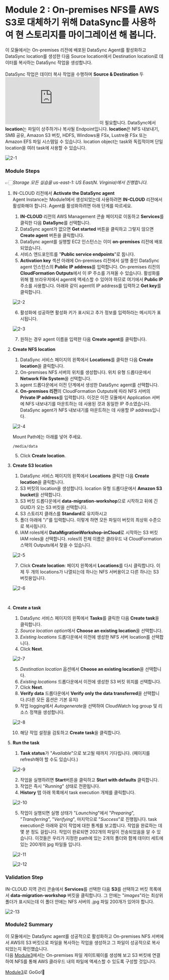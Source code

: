 # Module 2 : On-premises NFS를 AWS S3로 대체하기 위해 DataSync를 사용하여 현 스토리지를 마이그레이션 해 봅니다.

이 모듈에서는 On-premises 리전에 배포된 DataSync Agent를 활성화하고 DataSync location를 생성한 다음 Source location에서 Destination location로 데이터를 복사하는 DataSync 작업을 생성합니다.<br><br>
DataSync 작업은 데이터 복사 작업을 수행하며 **Source & Destination** 두 ![location](https://docs.aws.amazon.com/datasync/latest/userguide/working-with-locations.html)이 필요합니다. DataSync에서 **location**는 파일이 상주하거나 복사될 Endpoint입니다. **location**은 NFS 내보내기, SMB 공유, Amazon S3 버킷, HDFS, Windows용 FSx, Lustre용 FSx 또는 Amazon EFS 파일 시스템일 수 있습니다. location object는 task와 독립적이며 단일 location을 여러 task에 사용할 수 있습니다.

![2-1](../images/2-1.png)
### Module Steps 
👉🏻*Storage 모든 실습을 us-east-1: US East(N. Virginia)에서 진행합니다.*
1. IN-CLOUD 리전에서 **Activate the DataSync agent**<br>
Agent Instance는 Module1에서 생성되었는데 사용하려면 **IN-CLOUD** 리전에서 활성화해야 합니다. Agent를 활성화하려면 아래 단계를 따르세요.

   1. **IN-CLOUD** 리전의 AWS Management 콘솔 페이지로 이동하고 **Services**를 클릭한 다음 **DataSync**를 선택합니다.
   2. DataSync agent가 없으면 **Get started** 버튼을 클릭하고 그렇지 않으면 **Create agent** 버튼을 클릭합니다.
   3. DataSync agent를 실행할 EC2 인스턴스는 이미 **on-premises** 리전에 배포되었습니다.
   4. 서비스 엔드포인트를 "**Public service endpoints**"로 둡니다.
   5. **Activation key** 섹션 아래에 On-premises 리전에서 실행 중인 DataSync agent 인스턴스의 **Public IP address**를 입력합니다. On-premises 리전의 **CloudFormation Outputs**에서 이 IP 주소를 가져올 수 있습니다. 활성화를 위해 웹 브라우저에서 agent에 액세스할 수 있어야 하므로 여기에서 **Public IP** 주소를 사용합니다. 아래와 같이 agent의 IP address를 입력하고 **Get key**를 클릭합니다.
   
   ![2-2](../images/2-2.png)
   
   6. 활성화에 성공하면 활성화 키가 표시되고 추가 정보를 입력하라는 메시지가 표시됩니다.
    
   ![2-3](../images/2-3.png)
    
   7. 원하는 경우 agent 이름을 입력한 다음 **Create agent**를 클릭합니다.<br>

2. **Create NFS location**

    1. DataSync 서비스 페이지의 왼쪽에서 **Locations**를 클릭한 다음 **Create location**을 클릭합니다.
    2. On-premises NFS 서버의 위치를 생성합니다. 위치 유형 드롭다운에서 **Network File System**을 선택합니다.
    3. agent 드롭다운에서 이전 단계에서 생성한 DataSync agent를 선택합니다.
    4. **On-premises 리전**의 CloudFormation Outputs에 따라 NFS 서버의 **Private IP address**를 입력합니다. 이것은 이전 모듈에서 Application 서버에 NFS 내보내기를 마운트하는 데 사용된 것과 동일한 IP 주소였습니다. DataSync agent가 NFS 내보내기를 마운트하는 데 사용할 IP address입니다.
    
    ![2-4](../images/2-4.png)
    
   Mount Path에는 아래를 넣어 주세요.
   ```
   /media/data
   ```
    
   5. Click **Create location**.<br>

3. **Create S3 location**
    1. DataSync 서비스 페이지의 왼쪽에서 **Locations** 클릭한 다음 **Create location**을 클릭합니다.
    2. S3 버킷의 location을 생성합니다. location 유형 드롭다운에서 **Amazon S3 bucket**을 선택합니다.
    3. S3 버킷 드롭다운에서 **data-migration-workshop**으로 시작하고 뒤에 긴 GUID가 오는 S3 버킷을 선택합니다.
    4. S3 스토리지 클래스를 **Standard**로 유지하시고
    5. 폴더 아래에 "/"를 입력합니다. 이렇게 하면 모든 파일이 버킷의 최상위 수준으로 복사됩니다.
    6. IAM roles에서 **DataMigrationWorkshop-inCloud**로 시작하는 S3 버킷 IAM roles을 선택합니다. roles의 전체 이름은 클라우드 내 CloudFormation 스택의 Outputs에서 찾을 수 있습니다.
    
    ![2-5](../images/2-5.png)
    
    7. Click **Create location**: 페이지 왼쪽에서 **Locations**를 다시 클릭합니다. 이제 두 개의 locations가 나열되는데 하나는 NFS 서버용이고 다른 하나는 S3 버킷용입니다.
    
    ![2-6](../images/2-6.png)
<br>

4. **Create a task**
    1. DataSync 서비스 페이지의 왼쪽에서 **Tasks**를 클릭한 다음 **Create task**을 클릭합니다.
    2. *Source location option*에서 **Choose an existing location**을 선택합니다.
    3. *Existing locations* 드롭다운에서 이전에 생성한 NFS 서버 location를 선택합니다.
    4. Click **Next**.

    ![2-7](../images/2-7.png)
    
    5. *Destination location* 옵션에서 **Choose an existing location**을 선택합니다.
    6. *Existing locations* 드롭다운에서 이전에 생성한 S3 버킷 위치를 선택합니다.
    7. Click **Next**.
    8. **Verify data** 드롭다운에서 **Verify only the data transferred**을 선택합니다.(다른 모든 옵션은 기본 유지)
    9. 작업 logging에서 *Autogenerate*을 선택하여 CloudWatch log group 및 리소스 정책을 생성합니다.
    
    ![2-8](../images/2-8.png)
    
    10. 해당 작업 설정을 검토하고 **Create task**을 클릭합니다.<br>
   
5. **Run the task**
    1. **Task status**가 "*Available*"으로 보고될 때까지 기다립니다. (페이지를 refresh해야 할 수도 있습니다.)

    ![2-9](../images/2-9.png)

    2. 작업을 실행하려면 **Start**버튼을 클릭하고 **Start with defaults** 클릭합니다.
    3. 작업은 즉시 "*Running*" 상태로 전환됩니다.
    4. **History** 탭 아래 목록에서 task execution 개체를 클릭합니다.

    ![2-10](../images/2-10.png)

    5. 작업이 실행되면 실행 상태가 "*Launching*"에서 "*Preparing*", "*Transferring*", "*Verifying*", 마지막으로 "*Success*"로 진행됩니다. task execution은 아래와 같이 작업에 대한 통계를 보고합니다. 작업을 완료하는 데 몇 분 정도 걸립니다. 작업이 완료되면 202개의 파일이 전송되었음을 알 수 있습니다. 이것들은 우리가 지정한 path에 있는 2개의 폴더와 함께 데이터 세트에 있는 200개의 jpg 파일들 입니다.

    ![2-11](../images/2-11.png)

    ![2-12](../images/2-12.png)

### Validation Step
IN-CLOUD 지역 관리 콘솔에서 **Services**를 선택한 다음 **S3**를 선택하고 버킷 목록에서 **data-migration-workshop** 버킷을 클릭합니다. 그 안에는 "*images*"라는 최상위 폴더가 표시되는데 이 폴더 안에는 NFS 서버의 .jpg 파일 200개가 있어야 합니다.

![2-13](../images/2-13.png)

### Module2 Summary
이 모듈에서는 DataSync agent를 성공적으로 활성화하고 On-premises NFS 서버에서 AWS의 S3 버킷으로 파일을 복사하는 작업을 생성하고 그 파일이 성공적으로 복사되었는지 확인했습니다.<br>
다음 [Module3](../detail/module3.md)에서는 On-premises 파일 게이트웨이를 생성해 보고 S3 버킷에 연결하여 NFS를 통해 AWS 클라우드 내의 파일에 액세스할 수 있도록 구성할 것입니다.

[Module3](../detail/module3.md)로 GoGo!👏

